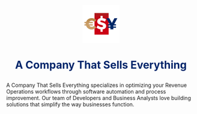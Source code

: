 <div id="header" align="center">
  <img src="./logo.png" width="100"/>
</div>

# <p align="center" style="color:#01266b">A Company That Sells Everything</p>

A Company That Sells Everything specializes in optimizing your Revenue Operations workflows through software automation and process improvement. Our team of Developers and Business Analysts love building solutions that simplify the way businesses function.

